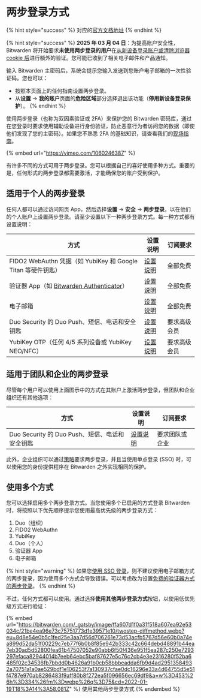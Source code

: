 # 两步登录方式

{% hint style="success" %}
对应的[官方文档地址](https://bitwarden.com/help/article/setup-two-step-login/)
{% endhint %}

{% hint style="success" %}
**2025 年 03 月 04 日**：为提高账户安全性，Bitwarden 将开始要求**未使用两步登录的用户**在[从新设备登录账户或清除浏览器 cookie 后](../../log-in-and-unlock/new-device-protection.md)进行额外的验证。您可能已收到了相关电子邮件和产品通知。

输入 Bitwarden 主密码后，系统会提示您输入发送到您账户电子邮箱的一次性验证码。您也可以：

* 按照本页面上的任何指南设置两步登录。
* 从**设置** → **我的账户**页面的**危险区域**部分选择退出该功能（**停用新设备登录保护**）。
{% endhint %}

使用两步登录（也称为双因素验证或 2FA）来保护您的 Bitwarden 密码库，通过在您登录时要求使用辅助设备进行身份验证，防止恶意行为者访问您的数据（即使他们发现了您的主密码）。如果您不熟悉 2FA 的基础知识，请查看我们的[现场指南](../field-guide-for-two-step-login.md)。

{% embed url="https://vimeo.com/1060246387" %}

有许多不同的方式可用于两步登录。您可以根据自己的喜好使用多种方式。重要的是，任何形式的两步登录都需要激活，才能确保您的账户受到保护。

## 适用于个人的两步登录 <a href="#two-step-login-for-individuals" id="two-step-login-for-individuals"></a>

任何人都可以通过访问网页 App，然后选择**设置** → **安全** → **两步登录**，以在他们的个人账户上设置两步登录。请至少设置以下一种两步登录方式。每一种方式都有设置说明：

| 方式                                                                                                | 设置说明                                        | 订阅要求   |
| ------------------------------------------------------------------------------------------------- | ------------------------------------------- | ------ |
| FIDO2 WebAuthn 凭据（如 YubiKey 和 Google Titan 等硬件钥匙）                                                 | [设置说明](two-step-login-via-fido.md)          | 全部免费   |
| 验证器 App（如 [Bitwarden Authenticator](../../../bitwarden-authenticator/bitwarden-authenticator.md)） | [设置说明](two-step-login-via-authenticator.md) | 全部免费   |
| 电子邮箱                                                                                              | [设置说明](two-step-login-via-email.md)         | 全部免费   |
| Duo Security 的 Duo Push、短信、电话和安全钥匙                                                                | [设置说明](two-step-login-via-duo.md)           | 要求高级会员 |
| YubiKey OTP（任何 4/5 系列设备或 YubiKey NEO/NFC）                                                         | [设置说明](two-step-login-via-yubikey.md)       | 要求高级会员 |

## 适用于团队和企业的两步登录 <a href="#two-step-login-for-teams-and-enterprise" id="two-step-login-for-teams-and-enterprise"></a>

尽管每个用户可以使用上面图示中的方式在其账户上激活两步登录，但团队和企业组织还有其他选项：

| 方式                                 | 设置说明                              | 订阅要求    |
| ---------------------------------- | --------------------------------- | ------- |
| Duo Security 的 Duo Push、短信、电话和安全钥匙 | [设置说明](two-step-login-via-duo.md) | 要求团队或企业 |

此外，企业组织可以通过[策略](../../../admin-console/oversight-visibility/enterprise-policies.md#require-two-step-login)要求两步登录，并且当使用单点登录 (SSO) 时，可以使用您的身份提供程序在 Bitwarden 之外实现相同的保护。

## 使用多个方式 <a href="#using-multiple-methods" id="using-multiple-methods"></a>

您可以选择启用多个两步登录方式。当您使用多个已启用的方式登录 Bitwarden 时，将按照以下优先顺序提示您使用最高优先级的两步登录方式：

1. Duo（组织）
2. FIDO2 WebAuthn
3. YubiKey
4. Duo（个人）
5. 验证器 App
6. 电子邮箱

{% hint style="warning" %}
如果您[使用 SSO 登录](../../log-in-and-unlock/using-single-sign-on/using-login-with-sso.md)，则不建议使用电子邮箱方式的两步登录，因为使用多个方式会导致错误。可以考虑改为设置[免费的验证器方式的两步登录](two-step-login-via-authenticator.md)。
{% endhint %}

不过，任何方式都可以使用。通过选择**使用其他两步登录方式**按钮，以使用低优先级方式进行验证：

{% embed url="https://bitwarden.com/_gatsby/image/ffa607d1f0a31f518a607ea92e53034c/21be4ea96e73c75751773d1e39571e10/twostep-diffmethod.webp?eu=8d8e54e0b5c1fed25e3aa7d56d706261e73d53acfb5767d56e60b0a74ea899d52da51f00229c7eb77f6b0b8f85e942b333c42c664debd48891b44ea7eb30ad5d52800fea61b47507052e90abb6f50f436e951f5ea287c250e7293297efaca82944014b7eeb64ebc5baf87627e5c76c2cb4e3e2316280f52ba6485f02c34536fb7bbdd0b4626a91b0cb58bbbeadda6fb9d4ad29513584932a70751a1a0ae529bdf1e106253f7a130937cfae0dc16296e33a4d64755d5e51f4787e970ab8286483f9aff80b8f272ea5f096656ec69df9&a=w%3D453%26h%3D334%26fm%3Dwebp%26q%3D75&cd=2022-01-19T18%3A14%3A58.081Z" %}
使用其他两步登录方式
{% endembed %}
